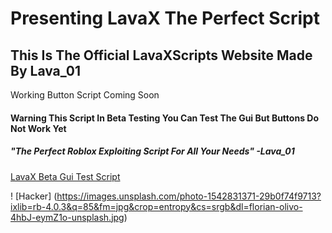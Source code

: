 # Presenting LavaX The Perfect Script
## This Is The Official LavaXScripts Website Made By Lava_01
Working Button Script Coming Soon
#### Warning This Script In Beta Testing You Can Test The Gui But Buttons Do Not Work Yet
##### "The Perfect Roblox Exploiting Script For All Your Needs" -Lava_01


[LavaX Beta Gui Test Script](https://raw.githubusercontent.com/LavaXScripts/LavaXPrivate/main/LavaXPrivate)

! [Hacker] (https://images.unsplash.com/photo-1542831371-29b0f74f9713?ixlib=rb-4.0.3&q=85&fm=jpg&crop=entropy&cs=srgb&dl=florian-olivo-4hbJ-eymZ1o-unsplash.jpg)
